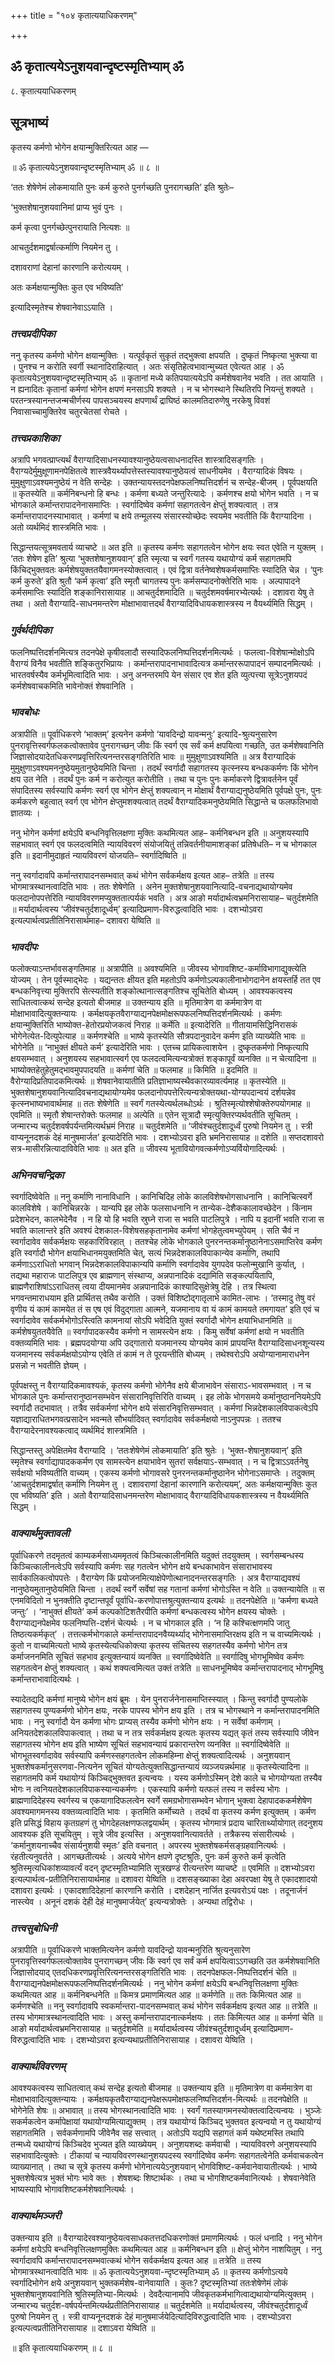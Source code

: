 +++
title = "१०४ कृतात्ययाधिकरणम्"

+++


## ॐ कृतात्ययेऽनुशयवान्दृष्टस्मृतिभ्याम् ॐ

८. कृतात्ययाधिकरणम्

## **सूत्रभाष्यं**

कृतस्य कर्मणो भोगेन क्षयान्मुक्तिरित्यत आह —

॥ ॐ कृतात्ययेऽनुशयवान्दृष्टस्मृतिभ्याम् ॐ ॥ ८ ॥

‘ततः शेषेणेमं लोकमायाति पुनः कर्म कुरुते पुनर्गच्छति पुनरागच्छति’ इति श्रुतेः–

‘भुक्तशेषानुशयवानिमां प्राप्य भुवं पुनः ।

कर्म कृत्वा पुनर्गच्छेत्पुनरायाति नित्यशः ॥

आचतुर्दशमाद्वर्षात्कर्माणि नियमेन तु ।

दशावराणां देहानां कारणानि करोत्ययम् ।

अतः कर्मक्षयान्मुक्तिः कुत एव भविष्यति’

इत्यादिस्मृतेश्च शेषवानेवाऽऽयाति ।

### ***तत्त्वप्रदीपिका***

ननु कृतस्य कर्मणो भोगेन क्षयान्मुक्तिः । यत्पूर्वकृतं सुकृतं तद्भुक्त्वा क्षपयति । दुष्कृतं निष्कृत्या भुक्त्या वा । पुनश्च न करोति स्वर्गी स्थानादिराहित्यात् । अतः संसृतिहेत्वभावान्मुच्यत एवेत्यत आह । ॐ कृतात्ययेऽनुशयवान्दृष्टस्मृतिभ्याम् ॐ ॥ कृतानां मध्ये कतिपयात्ययेऽपि कर्मशेषवानेव भवति । तत आयाति । न ह्यनादितः कृतानां कर्मणां भोगेन क्षपणं मनसाऽपि शक्यते । न च भोगस्थाने स्थितिरपि नियन्तुं शक्यते । परतन्त्रस्यानन्तजन्मचीर्णस्य पापसञ्चयस्य क्षपणार्थं द्राघिष्ठं कालमतिदारुणेषु नरकेषु विवशं निवासाच्चामुक्तिरेव चतुरचेतसां रोचते ।

### ***तत्त्वप्रकाशिका***

अत्रापि भगवत्प्राप्त्यर्थं वैराग्यादिसाधनस्यावश्यानुष्ठेयत्वसाधनादस्ति शास्त्रादिसङ्गतिः । वैराग्यदेर्मुमुक्षूणामनपेक्षितत्वे शास्त्रवैयर्थ्यापत्तेस्तस्यावश्यानुष्ठेयत्वं साधनीयमेव । वैराग्यादिकं विषयः । मुमुक्षुणाऽवश्यमनुष्ठेयं न वेति सन्देहः । उक्तन्यायस्तदनपेक्षफलनिष्पत्तिदर्शनं च सन्देह-बीजम् । पूर्वपक्षयति ॥ कृतस्येति ॥ कर्मनिबन्धनो हि बन्धः । कर्मणा बध्यते जन्तुरित्यादेः । कर्मणश्च क्षयो भोगेन भवति । न च भोगकाले कर्मान्तरापादनेनासमाप्तिः । स्वर्गादिष्वेव कर्मणां सहागतत्वेन क्षेप्तुं शक्यत्वात् । तत्र कर्मान्तरापादनस्याभावात् । कर्मणां च क्षये तन्मूलस्य संसारस्योच्छेदः स्वयमेव भवतीति किं वैराग्यादिना । अतो व्यर्थमिदं शास्त्रमिति भावः ।

सिद्धान्तयत्सूत्रमवतार्य व्याचष्टे ॥ अत इति ॥ कृतस्य कर्मणः सहागतत्वेन भोगेन क्षयः स्वत एवेति न युक्तम् । ‘ततः शेषेण इति’ श्रुत्या ‘भुक्तशेषानुशयवान्’ इति स्मृत्या च स्वर्गं गतस्य यथायोग्यं कर्म सहागतमपि किंचिद्भुक्तवतः कर्मशेषयुक्ततयैवागमनस्योक्तत्वात् । एवं द्वित्रा वर्तनेष्वशेषकर्मसमाप्तिः स्यादिति चेन्न । ‘पुनः कर्म कुरुते’ इति श्रुतौ ‘कर्म कृत्वा’ इति स्मृतौ चागतस्य पुनः कर्मसम्पादनोक्तेरिति भावः । अल्पापादने कर्मसमाप्तिः स्यादिति शङ्कानिरासायाह ॥ आचतुर्दशमादिति ॥ चतुर्दशमवर्षमारभ्येत्यर्थः । दशावरा येषु ते तथा । अतो वैराग्यादि-साधनमन्तरेण मोक्षाभावात्तदर्थं वैराग्यादिविधायकशास्त्रस्य न वैयर्थ्यमिति सिद्धम् ।

### ***गुर्वर्थदीपिका***

फलनिष्पत्तिदर्शनमित्यत्र तदनपेक्षे कृषीवलादौ सस्यादिफलनिष्पत्तिदर्शनमित्यर्थः । फलत्वा-विशेषान्मोक्षोऽपि वैराग्यं विनैव भवतीति शङ्कितुरभिप्रायः । कर्मान्तरापादनाभावादित्यत्र कर्मान्तररूपापादनं सम्पादनमित्यर्थः । भारतवर्षस्यैव कर्मभूमित्वादिति भावः । अनु अनन्तरमपि येन संसार एव शेत इति व्युत्पत्त्या सूत्रेऽनुशयपदं कर्मशेषवाचकमिति भावेनोक्तं शेषवानिति ।

### ***भावबोधः***

अत्रापीति ॥ पूर्वाधिकरणे ‘भाक्तम्’ इत्यनेन कर्मणो ‘यावदिन्द्रो यावन्मनुः’ इत्यादि-श्रुत्यनुसारेण पुनरावृत्तिस्वर्गफलकत्वोक्तावेव पुनरागच्छन् जीवः किं स्वर्ग एव सर्वं कर्म क्षपयित्वा गच्छति, उत कर्मशेषवानिति जिज्ञासोदयादेतधिकरणप्रवृत्तिरित्यनन्तरसङ्गतिरिति भावः ॥ मुमुक्षुणाऽवश्यमिति ॥ अत्र वैराग्यादिकं मुमुक्षुणाऽवश्यमननुष्ठेयमुतानुष्ठेयमिति चिन्ता । तदर्थं स्वर्गादौ सहागतस्य कृत्स्नस्य बन्धककर्मणः किं भोगेन क्षय उत नेति । तदर्थं पुनः कर्म न करोत्युत करोतीति । तथा च पुनः पुनः कर्माकरणे द्वित्रावर्तनेन पूर्वं संपादितस्य सर्वस्यापि कर्मणः स्वर्ग एव भोगेन क्षेप्तुं शक्यत्वान् न मोक्षार्थं वैराग्याद्यनुष्ठेयमिति पूर्वपक्षे पुनः, पुनः कर्मकरणे बहुत्वात् स्वर्ग एव भोगेन क्षेप्तुमशक्यत्वात् तदर्थं वैराग्यादिकमनुष्ठेयमिति सिद्धान्ते च फलफलिभावो ज्ञातव्यः ।

ननु भोगेन कर्मणां क्षयेऽपि बन्धनिवृत्तिलक्षणा मुक्तिः कथमित्यत आह– कर्मनिबन्धन इति ॥ अनुशयस्यापि सहभावात् स्वर्ग एव फलदत्वमिति न्यायविवरणं संयोजयितुं तन्निवर्तनीयामाशङ्कां प्रतिषेधति– न च भोगकाल इति ॥ इदानीमुदाहृतं न्यायविवरणं योजयति– स्वर्गादिष्विति ॥

ननु स्वर्गादावपि कर्मान्तरापादनसम्भवात् कथं भोगेन सर्वकर्मक्षय इत्यत आह– तत्रेति ॥ तस्य भोगमात्रस्थानत्वादिति भावः । ततः शेषेणेति । अनेन मुक्तशेषानुशयवानित्यादि-वचनाद्यथायोग्यमेव फलदानोपपत्तेरिति न्यायविवरणमप्युक्ततात्पर्यकं भवति । अत्र आङो मर्यादार्थत्वभ्रमनिरासायाह– चतुर्दशमेति ॥ मर्यादार्थत्वस्य ‘जीवंश्चतुर्दशादूर्ध्वम्’ इत्यादिप्रमाण-विरुद्धत्वादिति भावः । दशभ्योऽवरा इत्यल्पार्थत्वप्रतीतिनिरासार्थमाह– दशावरा येष्विति ॥

### ***भावदीपः***

फलोक्त्याऽन्तर्भावसङ्गतिमाह ॥ अत्रापीति ॥ अवश्यमिति ॥ जीवस्य भोगावशिष्ट-कर्माविभागाद्युक्त्येति योज्यम् । तेन पूर्वस्माद्भेदः । यद्यन्ततः क्षीयत इति महतोऽपि कर्मणोऽल्पकालीनाभोगदानेन क्षयस्तर्हि तत एव बन्धकनिवृत्त्या मुक्तिरपि सेत्स्यतीति शङ्कोत्थानात्सङ्गतिश्च सूचितेति बोध्यम् । आवश्यकत्वस्य साधितत्वात्कथं सन्देह इत्यतो बीजमाह ॥ उक्तन्याय इति ॥ मृतिमात्रेण वा कर्ममात्रेण वा मोक्षाभावादित्युक्तन्यायः । कर्मक्षयकृतवैराग्याद्यनपेक्षमोक्षरूपफलनिष्पत्तिदर्शनमित्यर्थः । कर्मणः क्षयान्मुक्तिरिति भाष्योक्त-हेतोरप्रयोजकत्वं निराह ॥ कर्मेति ॥ इत्यादेरिति ॥ गीतायामसिद्धिनिरासकं भोगेनेत्येत-दित्युपेत्याह ॥ कर्मणश्चेति ॥ भाष्ये कृतस्येति सौत्रपदानुवादेन कर्मण इति व्याख्येति भावः ॥ भोगेनेति ॥ ‘नाभुक्तं क्षीयते कर्म’ इत्यादेरिति भावः । एतच्च प्रायिकत्वाशयेन । दुष्कृतकर्मणो निष्कृत्यापि क्षयसम्भवात् । अनुशयस्य सहभावात्स्वर्ग एव फलदत्वमित्यन्यत्रोक्तं शङ्कापूर्वं व्यनक्ति ॥ न चेत्यादिना ॥ भाष्योक्तहेतुहेतुमद्भावमुपपादयति ॥ कर्मणां चेति ॥ फलमाह ॥ किमिति ॥ इदमिति ॥ वैरोग्यादिप्रतिपादकमित्यर्थः ॥ शेषवानेवायातीति प्रतिज्ञाभाष्यस्थैवकारव्यावर्त्यमाह ॥ कृतस्येति ॥ भुक्तशेषानुशयवानित्यादिवचनाद्यथायोग्यमेव फलदानोपपत्तेरित्यन्यत्रोक्तयथा-योग्यपदान्वयं दर्शयन्नेव कृत्स्नभाष्यभावार्थमाह ॥ ततः शेषेणेति ॥ स्वर्गं गतस्येत्यर्थलब्धोऽर्थः । श्रुतिस्मृत्योश्शेषोक्तेरुपयोगमाह ॥ एवमिति ॥ स्मृतौ शेषान्तरोक्तेः फलमाह ॥ अल्पेति ॥ एतेन सूत्रादौ स्मृत्युक्तिरप्यर्थवतीति सूचितम् । जन्मारभ्य चतुर्दशवर्षपर्यन्तमित्यर्थभ्रमं निराह ॥ चतुर्दशमेति ॥ ‘जीवंश्चतुर्दशादूर्ध्वं पुरुषो नियमेन तु । स्त्री वाप्यनूनदशकं देहं मानुषमार्जत’ इत्यादेरिति भावः । दशभ्योऽवरा इति भ्रमनिरासायाह ॥ दशेति ॥ सप्तदशावरो सत्र-मासीरन्नित्यादाविवेति भावः ॥ अत इति ॥ जीवस्य भूतावियोगवत्कर्मणोऽप्यर्वियोगादित्यर्थः ।

### ***अभिनवचन्द्रिका***

स्वर्गादिष्वेवेति ॥ ननु कर्माणि नानाविधानि । कानिचिदिह लोके कालविशेषभोगसाधनानि । कानिचित्स्वर्गे कालविशेषे । कानिचिन्नरके । यान्यपि इह लोके फलसाधनानि न तान्येक-देशैककालावच्छेदेन । किंनाम प्रदेशभेदन, कालभेदेनैव । न हि यो हि भवति स्रुघ्ने राजा स भवति पाटलिपुत्रे । नापि य इदानीं भवति राजा स भवति कालान्तरे इति अवश्यं देशकाल-विशेषसहकृतानामेव कर्मणां भोगहेतुत्वमभ्युपेयम् । सति चैवं न स्वर्गादावेव सर्वकर्मक्षयः सहकारिविरहात् । ततश्चेह लोके भोगकाले पुनरनन्तकर्मानुष्ठानेनाऽसमाप्तिरेव कर्मण इति स्वर्गादौ भोगेन क्षयाभिधानमयुक्तमिति चेत्, सत्यं भिन्नदेशकालविपाकान्येव कर्माणि, तथापि कर्मणाऽऽराधितो भगवान् भिन्नदेशकालविपाकान्यपि कर्माणि स्वर्गादावेव युगपदेव फलोन्मुखानि कुर्यात्, । तद्यथा महाराजः पाटलिपुत्र एव ब्राह्मणान् संस्थाप्य, अन्नपानादिकं दद्यामिति सङ्कल्पयितापि, ब्राह्मणैराशिषांऽऽराधितस् त्वया दीयमानमेव अन्नपानादिकं काश्यादिसुक्षेत्रेषु देहि । तत्र स्थित्वा भगवन्तमाराधयाम इति प्रार्थितस् तथैव करोति । उक्तं विशिष्टोद्गातृलाभे कामित-लाभः । ‘तस्मादु तेषु वरं वृणीय यं कामं कामयेत तं स एष एवं विदुद्गाता आत्मने, यजमानाय वा यं कामं कामयते तमगायत’ इति एवं च स्वर्गादावेव सर्वकर्मभोगोऽस्त्विति कामनायां सोऽपि भवेदिति युक्तं स्वर्गादौ भोगेन क्षयाभिधानमिति ॥ कर्मशेषयुततयैवेति ॥ स्वर्गापादकस्यैव कर्मणो न सामस्त्येन क्षयः । किमु सर्वेषां कर्मणां क्षयो न भवतीति वक्तव्यमिति भावः । ब्रह्मपदयोग्या अपि उद्गातारो यजमानस्य योग्यमेव कामं प्रापयन्ति वैराग्यादिसाधनशून्यस्य यजमानस्य सर्वकर्मक्षयोऽयोग्य एवेति तं कामं न ते पूरयन्तीति बोध्यम् । तथेश्वरोऽपि अयोग्यानामाराधनेन प्रसन्नो न भवतीति ज्ञेयम् ।

पूर्वपक्षस्तु न वैराग्यादिकमावश्यकं, कृतस्य कर्मणो भोगेनैव क्षये बीजाभावेन संसाराऽ-भावसम्भवात् । न च भोगकाले पुनः कर्मान्तरानुष्ठानसम्भवेन संसारानिवृत्तिरिति वाच्यम् । इह लोके भोगसमये कर्मानुष्ठाननियमेऽपि स्वर्गादौ तदभावात् । तत्रैव सर्वकर्मणां भोगेन क्षये संसारनिवृत्तिसम्भवात् । कर्मणां भिन्नदेशकालविपाकत्वेऽपि यज्ञाद्याराधितभगवत्प्रसादेन भवन्मते सौभर्यादिवत् स्वर्गादावेव सर्वकर्मक्षयो नाऽनुपपन्नः । ततश्च वैराग्यादेरनावश्यकत्वाद् व्यर्थमिदं शास्त्रमिति ।

सिद्धान्तस्तु अपेक्षितमेव वैराग्यादि । ‘ततःशेषेणेमं लोकमायाति’ इति श्रुतेः । ‘भुक्त-शेषानुशयवान्’ इति स्मृतेश्च स्वर्गाद्यापादककर्मण एव सामस्त्येन क्षयाभावेन सुतरां सर्वक्षयाऽ-सम्भवात् । न च द्वित्राऽऽवर्तनेषु सर्वक्षयो भविष्यतीति वाच्यम् । एकस्य कर्मणो भोगावसरे पुनरनन्तकर्मानुष्ठानेन भोगेनाऽसमाप्तेः । तदुक्तम् ‘आचतुर्दशमाद्वर्षात् कर्माणि नियमेन तु । दशावराणां देहानां कारणानि करोत्ययम्’, अतः कर्मक्षयान्मुक्तिः कुत एव भविष्यति’ इति । अतो वैराग्यादिसाधनमन्तरेण मोक्षाभावाद् वैराग्यादिविधायकशास्त्रस्य न वैयर्थ्यमिति सिद्धम् ।

### ***वाक्यार्थमुक्तावली***

पूर्वाधिकरणे तदमृतत्वं काम्यकर्मसाध्यममृतत्वं किञ्चित्कालीनमिति यदुक्तं तदयुक्तम् । स्वर्गसम्बन्धस्य किञ्चित्कालीनत्वेऽपि सर्वस्यापि कर्मणः सह गतत्वेन भोगेन क्षये बन्धकाभावेन संसाराभावस्य सार्वकालिकत्वोपपत्तेः । वैराग्येण किं प्रयोजनमित्याक्षेपेणोत्थानादनन्तरसङ्गतिः । अत्र वैराग्याद्यवश्यं नानुष्ठेयमुतानुष्ठेयमिति चिन्ता । तदर्थं स्वर्गे सर्वेषां सह गतानां कर्मणां भोगोऽस्ति न वेति ॥ उक्तन्यायेति ॥ स एनमविदितो न भुनक्तीति दृष्टान्तपूर्वं पूर्वाधि-करणोपात्तश्रुत्युक्तन्याय इत्यर्थः ॥ तदनपेक्षेति ॥ ‘कर्मणा बध्यते जन्तुः’ । ‘नाभुक्तं क्षीयते’ कर्म कल्पकोटिशतैरपीति कर्मणां बन्धकत्वस्य भोगेन क्षयस्य चोक्तेः । वैराग्याद्यनपेक्षमेव फलनिष्पत्ति-दर्शनं चेत्यर्थः । न च भोगकाल इति । ‘न हि कश्चित्क्षणमपि जातु तिष्ठत्यकर्मकृत्’ । तत्तत्कर्मभोगकाले कर्मान्तरापादनवैय्यर्थ्याद् भोगेनासमाप्तिरक्षय इति न च वाच्यमित्यर्थः । कुतो न वाच्यमित्यतो भाष्ये कृतस्येत्यधिकोक्त्या कृतस्य संचितस्य सहगतस्यैव कर्मणो भोगेन तत्र कर्माजननमिति सूचितं सहभाव इत्युक्तन्यायं व्यनक्ति ॥ स्वर्गादिष्वेवेति ॥ स्वर्गादिषु भोगभूमिष्वेव कर्मणः सहगतत्वेन क्षेप्तुं शक्यत्वात् । कथं शक्यत्वमित्यत उक्तं तत्रेति ॥ साधनभूमिष्वेव कर्मान्तरापादनाद् भोगभूमिषु कर्मान्तराभावादित्यर्थः ।

स्यादेतद्यदि कर्मणां मानुष्ये भोगेन क्षयं ब्रूमः । येन पुनरार्जनेनासमाप्तिस्स्यात् । किन्तु स्वर्गादौ पुण्यलोके सहागतस्य पुण्यकर्मणो भोगेन क्षयः, नरके पापस्य भोगेन क्षय इति । तत्र च भोगस्थाने न कर्मान्तरापादनमिति भावः । ननु स्वर्गादौ येन कर्मणा भोगः प्राप्यस् तस्यैव कर्मणो भोगेन क्षयः । न सर्वेषां कर्मणाम् । अनियतदेशकालविपाकत्वात् । तथा च न तत्र सर्वकर्मक्षय इत्यतः कृतस्य यद्यत् कृतं तस्य सर्वस्यापि जीवेन सहागतस्य भोगेन क्षय इति भाष्येण सूचितं सहभावन्यायं प्रकारान्तरेण व्यनक्ति ॥ स्वर्गादिष्वेवेति ॥ भोगभूतस्वर्गादावेव सर्वस्यापि कर्मणस्सहगतत्वेन लोकमहिम्ना क्षेप्तुं शक्यत्वादित्यर्थः । अनुशयवान् भुक्तशेषकर्मानुसरणवा-नित्यनेन सूचितं योग्यतेत्युक्तसिद्धान्तन्यायं व्यञ्जयन्नर्थमाह ॥ कृतस्येत्यादिना ॥ सहागतमपि कर्म यथायोग्यं किञ्चिद्भुक्तवत इत्यन्वयः । यस्य कर्मणोऽस्मिन् देशे काले च भोगयोग्यता तस्यैव भोगः न त्वनियतदेशकालविपाकस्यान्यकर्मणः । एकस्यापि कर्मणो यत्फलं तस्य न सर्वस्य भोगः । ब्राह्मणादिदेहस्य स्वर्गस्य च एकयागादिफलत्वेन स्वर्गे समग्रभोगासम्भवेन भोगान् भुक्त्वा देहापादककर्मशेषेण अवश्यमागमनस्य वक्तव्यत्वादिति भावः । कृतमिति कर्मोच्यते । तदर्थं वा कृतस्य कर्मण इत्युक्तम् । कर्मण इति प्रसिद्धं विहाय कृतग्रहणं तु भोगदेहलक्षणफलद्वयार्थम् । कृतस्य भोगमात्रं प्रदाय चारितार्थ्यायोगात् तदनुशय आवश्यक इति सूचयितुम् । सूत्रे जीव इत्यस्ति । अनुशयवानित्यावर्तते । तत्रैकस्य संसारीत्यर्थः । ‘कर्मानुशयनाच्चैव संसार्यनुशयी स्मृतः’ इति वचनात् । अपरस्य भुक्तशेषकर्मसङ्ग्रहवानित्यर्थः । रंहतीत्यनुवर्तते । आगच्छतीत्यर्थः । अत्यये भोगेन क्षपणे दृष्टश्रुतिः, पुनः कर्म कुरुते कर्म कृत्वेति श्रुतिस्मृत्यधिकांशव्यावर्त्यं वदन् दृष्टस्मृतिभ्यामिति सूत्रखण्डं रीत्यन्तरेण व्याचष्टे ॥ एवमिति ॥ दशभ्योऽवरा इत्यल्पार्थत्व-प्रतीतिनिरासायार्थमाह ॥ दशावरा येष्विति ॥ दशसङ्ख्याका देहा अवरपक्षा येषु ते एकादशादयो दशावरा इत्यर्थः । एकादशादिदेहानां कारणानि करोति । दशदेहान् नार्जित इत्यवरोऽयं पक्षः । तदूनार्जनं नास्त्येव । अनूनं दशकं देही देहं मानुषमार्जयेत्’ इत्यन्यत्रोक्तेः । अन्यथा तद्विरोधः ।

### ***तत्त्वसुबोधिनी***

अत्रापीति ॥ पूर्वाधिकरणे भाक्तमित्यनेन कर्मणो यावदिन्द्रो यावन्मनुरिति श्रुत्यनुसारेण पुनरावृत्तिस्वर्गफलत्वोक्तावेव पुनरागच्छन् जीवः किं स्वर्ग एव सर्वं कर्म क्षपयित्वाऽऽगच्छति उत कर्मशेषवानिति जिज्ञासोदयाद् एतदधिकरणप्रवृत्तिरित्यनन्तरसङ्गतिरिति भावः । तदनपेक्षफल-निष्पत्तिदर्शनं चेति ॥ वैराग्याद्यनपेक्षमोक्षरूपफलनिष्पत्तिदर्शनमित्यर्थः । ननु भोगेन कर्मणां क्षयेऽपि बन्धनिवृत्तिलक्षणा मुक्तिः कथमित्यत आह ॥ कर्मनिबन्धनेति ॥ किमत्र प्रमाणमित्यत आह ॥ कर्मणेति ॥ ततः किमित्यत आह ॥ कर्मणश्चेति ॥ ननु स्वर्गादावपि स्वकर्मान्तरा-पादनसम्भवात् कथं भोगेन सर्वकर्मक्षय इत्यत आह ॥ तत्रेति ॥ तस्य भोगमात्रस्थानत्वादिति भावः । अस्तु कर्मान्तरापादनात्कर्मक्षयः । ततः किमित्यत आह ॥ कर्मणां चेति ॥ आङो मर्यादार्थत्वभ्रमनिरासायाह ॥ चतुर्दशमेति ॥ मर्यादार्थत्वस्य जीवंश्चतुर्दशादूर्ध्वम् इत्यादिप्रमाण-विरुद्धत्वादिति भावः । दशभ्योऽवरा इत्यन्यथाप्रतीतिनिरासायाह । दशावरा येष्विति ।

### ***वाक्यार्थविवरणम्***

आवश्यकत्वस्य साधितत्वात् कथं सन्देह इत्यतो बीजमाह ॥ उक्तन्याय इति ॥ मृतिमात्रेण वा कर्ममात्रेण वा मोक्षाभावादित्युक्तन्यायः । कर्मक्षयकृतवैराग्याद्यनपेक्षरूपमोक्षफलनिष्पत्तिदर्शन-मित्यर्थः ॥ तदनपेक्षेति ॥ भोगेनेति शेषः ॥ अभावात् ॥ तस्य भोगस्थानत्वादिति भावः । स्वर्गं गतस्यागमनस्योक्तत्वादित्यन्वयः । भुञ्जेः सकर्मकत्वेन कर्मापेक्षायां यथायोग्यमित्याद्युक्तम् । तत्र यथायोग्यं किञ्चिद् भुक्तवत इत्यन्वयो न तु यथायोग्यं सहागतमिति । सर्वकर्मणामपि जीवेनैव सह सत्त्वात् । अतोऽपि यद्यपि सहागतं कर्म यथेष्टमस्ति तथापि तन्मध्ये यथायोग्यं किञ्चिदेव भुज्यत इति व्याख्येयम् । अनुशयशब्दः कर्मवाची । न्यायविवरणे अनुशयस्यापि सहभावादित्युक्तेः । टीकायां च न्यायविवरणस्थानुशयपदस्य स्वर्गादिष्वेव कर्मणः सहागतत्वेनेति कर्मवाचकत्वेन व्याख्यानात् । तथा च सूत्रे कृतस्य कर्मणो भोगेनात्ययेऽनुशयवान् भोगविशिष्ट-कर्मवानेवायातीत्यर्थः । भाष्ये भुक्तशेषेत्यत्र भुक्तं भोगः भावे क्तः । शेषशब्दः शिष्टार्थकः । तथा च भोगशिष्टकर्मवानित्यर्थः । शेषवानेवेति भाष्यस्यापि भोगावशिष्टकर्मशेषवानित्यर्थः ।

### ***वाक्यार्थमञ्जरी***

उक्तन्याय इति ॥ वैराग्यादेरवश्यानुष्ठेयत्वसाधकतत्तदधिकरणोक्तं प्रमाणमित्यर्थः । फलं धनादि । ननु भोगेन कर्मणां क्षयेऽपि बन्धनिवृत्तिलक्षणमुक्तिः कथमित्यत आह ॥ कर्मनिबन्धन इति ॥ क्षेप्तुं भोगेन नाशयितुम् । ननु स्वर्गादावपि कर्मान्तरापादनसम्भवात्कथं भोगेन सर्वकर्मक्षय इत्यत आह ॥ तत्रेति ॥ तस्य भोगमात्रस्थानत्वादिति भावः ॥ ॐ कृतात्ययेऽनुशयवा-न्दृष्टस्मृतिभ्याम् ॐ ॥ कृतस्य कर्मणोऽत्यये स्वर्गादिभोगेन क्षये अनुशयवान् भुक्तकर्मशेष-वानेवायाति । कुतः? दृष्टस्मृतिभ्यां ततःशेषेणेमं लोकं भुक्तशेषानुशयवानिति श्रुतिस्मृतिभ्या-मित्यर्थः । देवदैत्यानामपि जीवकृतकर्मभागित्वाद्यथायोग्यमित्युक्तम् । जन्मारभ्य चतुर्दश-वर्षपर्यन्तमित्यर्थप्रतीतिनिरासायाह ॥ चतुर्दशमेति ॥ मर्यादार्थत्वस्य, जीवंश्चतुर्दशादूर्ध्वं पुरुषो नियमेन तु । स्त्री वाप्यनूनदशकं देहं मानुषमार्जयेदित्यादिविरुद्धत्वादिति भावः । दशभ्योऽवरा इत्यल्पत्वप्रतीतिनिरासायाह ॥ दशाऽवरा येष्विति ॥

॥ इति कृतात्ययाधिकरणम् ॥ ८ ॥

